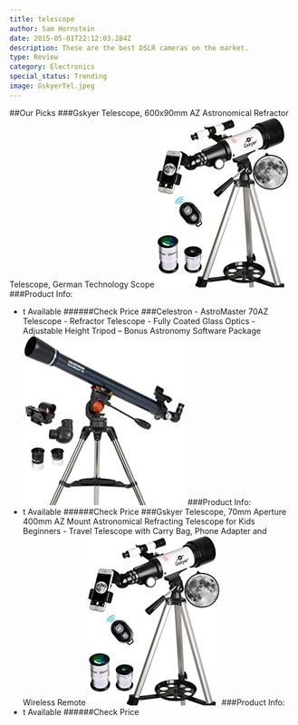 ```yaml
---
title: telescope
author: Sam Hornstein
date: 2015-05-01T22:12:03.284Z
description: These are the best DSLR cameras on the market.
type: Review
category: Electronics
special_status: Trending
image: GskyerTel.jpeg
---
```

##Our Picks
###Gskyer Telescope, 600x90mm AZ Astronomical Refractor Telescope, German Technology Scope
![Gskyer Telescope, 600x90mm AZ Astronomical Refractor Telescope, German Technology Scope](./GskyerTel.jpeg)
###Product Info:
- t Available
######Check Price
###Celestron - AstroMaster 70AZ Telescope - Refractor Telescope - Fully Coated Glass Optics - Adjustable Height Tripod – Bonus Astronomy Software Package
![Celestron - AstroMaster 70AZ Telescope - Refractor Telescope - Fully Coated Glass Optics - Adjustable Height Tripod – Bonus Astronomy Software Package](./Celestron.jpeg)
###Product Info:
- t Available
######Check Price
###Gskyer Telescope, 70mm Aperture 400mm AZ Mount Astronomical Refracting Telescope for Kids Beginners - Travel Telescope with Carry Bag, Phone Adapter and Wireless Remote
![Gskyer Telescope, 70mm Aperture 400mm AZ Mount Astronomical Refracting Telescope for Kids Beginners - Travel Telescope with Carry Bag, Phone Adapter and Wireless Remote](./GskyerTel.jpeg)
###Product Info:
- t Available
######Check Price
